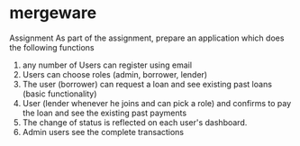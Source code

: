 # mergeware
Assignment
As part of the assignment, prepare an application which does the following functions
1. any number of Users can register using email
2. Users can choose roles (admin, borrower, lender)
3. The user (borrower) can request a loan and see existing past loans (basic functionality)
4. User (lender whenever he joins and can pick a role) and confirms to pay the loan and see
the existing past payments
5. The change of status is reflected on each user's dashboard.
6. Admin users see the complete transactions
